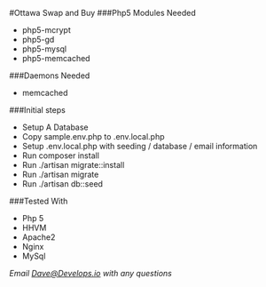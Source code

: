 #Ottawa Swap and Buy
###Php5 Modules Needed
* php5-mcrypt
* php5-gd
* php5-mysql
* php5-memcached

###Daemons Needed
* memcached

###Initial steps
* Setup A Database
* Copy sample.env.php to .env.local.php
* Setup .env.local.php with seeding / database / email information
* Run composer install
* Run ./artisan migrate::install
* Run ./artisan migrate 
* Run ./artisan db::seed

###Tested With
* Php 5
* HHVM
* Apache2
* Nginx
* MySql

*Email Dave@Develops.io with any questions*
